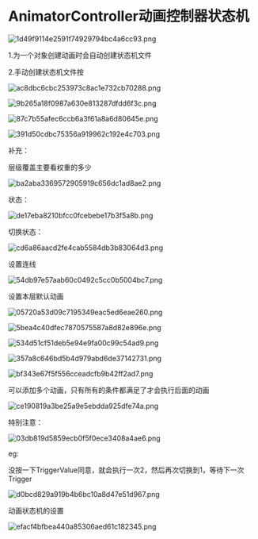 # AnimatorController动画控制器状态机

![1d49f9114e2591f74929794bc4a6cc93.png](image/1d49f9114e2591f74929794bc4a6cc93.png)

1.为一个对象创建动画时会自动创建状态机文件

2.手动创建状态机文件按

![ac8dbc6cbc253973c8ac1e732cb70288.png](image/ac8dbc6cbc253973c8ac1e732cb70288.png)

![9b265a18f0987a630e813287dfdd6f3c.png](image/9b265a18f0987a630e813287dfdd6f3c.png)

![87c7b55afec6ccb6a3f61a8a6d80645e.png](image/87c7b55afec6ccb6a3f61a8a6d80645e.png)

![391d50cdbc75356a919962c192e4c703.png](image/391d50cdbc75356a919962c192e4c703.png)

补充：

层级覆盖主要看权重的多少

![ba2aba3369572905919c656dc1ad8ae2.png](image/ba2aba3369572905919c656dc1ad8ae2.png)

状态：

![de17eba8210bfcc0fcebebe17b3f5a8b.png](image/de17eba8210bfcc0fcebebe17b3f5a8b.png)

切换状态：

![cd6a86aacd2fe4cab5584db3b83064d3.png](image/cd6a86aacd2fe4cab5584db3b83064d3.png)

设置连线

![54db97e57aab60c0492c5cc0b5004bc7.png](image/54db97e57aab60c0492c5cc0b5004bc7.png)

设置本层默认动画

![05720a53d09c7195349eac5ed6eae260.png](image/05720a53d09c7195349eac5ed6eae260.png)

![5bea4c40dfec7870575587a8d82e896e.png](image/5bea4c40dfec7870575587a8d82e896e.png)

![534d51cf51deb5e94e9fa00c99c54ad9.png](image/534d51cf51deb5e94e9fa00c99c54ad9.png)

![357a8c646bd5b4d979abd6de37142731.png](image/357a8c646bd5b4d979abd6de37142731.png)

![bf343e67f5f556cceadcfb9b42ff2ad7.png](image/bf343e67f5f556cceadcfb9b42ff2ad7.png)

可以添加多个动画，只有所有的条件都满足了才会执行后面的动画

![ce190819a3be25a9e5ebdda925dfe74a.png](image/ce190819a3be25a9e5ebdda925dfe74a.png)

特别注意：

![03db819d5859ecb0f5f0ece3408a4ae6.png](image/03db819d5859ecb0f5f0ece3408a4ae6.png)

eg:

没按一下TriggerValue同意，就会执行一次2，然后再次切换到1，等待下一次Trigger

![d0bcd829a919b4b6bc10a8d47e51d967.png](image/d0bcd829a919b4b6bc10a8d47e51d967.png)

动画状态机的设置

![efacf4bfbea440a85306aed61c182345.png](image/efacf4bfbea440a85306aed61c182345.png)
